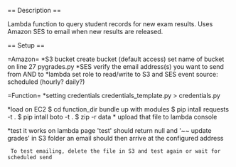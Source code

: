 == Description ==

Lambda function to query student records for new exam results. Uses Amazon SES to email when new results are released.

== Setup ==

=Amazon=
  *S3 bucket
    create bucket (default access)
    set name of bucket on line 27 pygrades.py
  *SES
    verify the email address(s) you want to send from AND to
  *lambda
    set role to read/write to S3 and SES
    event source: scheduled (hourly? daily?)

=Function=
  *setting credentials
    credentials_template.py > credentials.py
  
  *load on EC2
    $ cd function_dir
    bundle up with modules
      $ pip intall requests -t .
      $ pip intall boto -t .
      $ zip -r data *
    upload that file to lambda console
    
   *test it works
     on lambda page 'test'
     should return null and '~~ update grades' in S3 folder
     an email should then arrive at the configured address
     
     To test emailing, delete the file in S3 and test again or wait for scheduled send
  
  